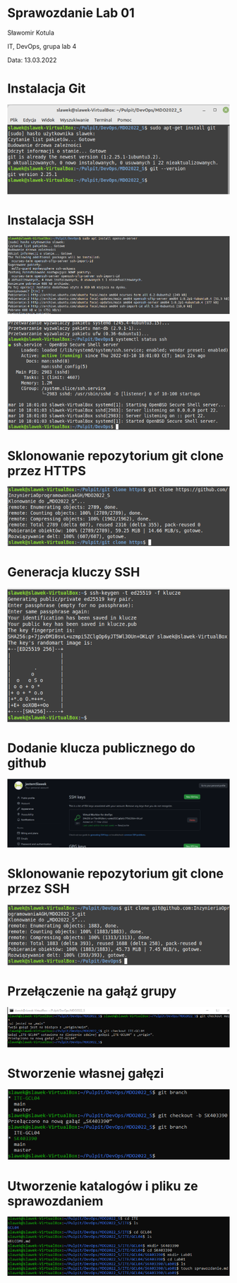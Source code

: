# Sprawozdanie Lab 01

Sławomir Kotula

IT, DevOps, grupa lab 4

Data: 13.03.2022


# Instalacja Git
![Instalacja Git](instalacjaGit.png)

# Instalacja SSH
![Instalacja SSH](SSH01.png)

![Instalacja SSH](SSH02.png)

# Sklonowanie repozytorium git clone przez HTTPS
![git clone https](gitCloneHTTPS.png)

# Generacja kluczy SSH
![Generacja kluczy](generacjaKluczySSH.png)

# Dodanie klucza publicznego do github
![klucz Github](kluczGithub.png)

# Sklonowanie repozytorium git clone przez SSH
![git clone ssh](klonowanieRepozytoriumGit.png)

# Przełączenie na gałąź grupy
![group branch](groupBranch.png)

# Stworzenie własnej gałęzi
![git checkout SK403390](gitCheckout.png)

# Utworzenie katalogów i pliku ze sprawozdaniem
![mkdir](mkdir.png)

